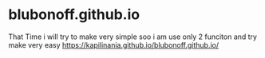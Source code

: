 # blubonoff.github.io
That Time i will try to make very simple soo i am use only 2 funciton and try make very easy 
 https://kapilinania.github.io/blubonoff.github.io/
